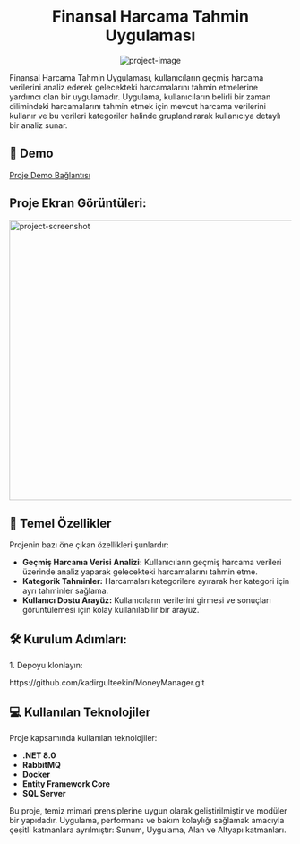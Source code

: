 <h1 align="center" id="title">Finansal Harcama Tahmin Uygulaması</h1>

<p align="center"><img src="https://www.kredikarti.co/wp-content/uploads/2024/06/Harcama-Takip-Araci-1024x576.png" alt="project-image"></p>

<p id="description">Finansal Harcama Tahmin Uygulaması, kullanıcıların geçmiş harcama verilerini analiz ederek gelecekteki harcamalarını tahmin etmelerine yardımcı olan bir uygulamadır. Uygulama, kullanıcıların belirli bir zaman dilimindeki harcamalarını tahmin etmek için mevcut harcama verilerini kullanır ve bu verileri kategoriler halinde gruplandırarak kullanıcıya detaylı bir analiz sunar.</p>

<h2>🚀 Demo</h2>

[Proje Demo Bağlantısı](https://github.com/kadirgulteekin/MoneyManager)

<h2>Proje Ekran Görüntüleri:</h2>

<img src="https://i.monay.com.tr/2/671/610/storage/files/images/2023/08/07/section-app-DR9c.png" alt="project-screenshot" width="2000" height="500/">

<h2>🧐 Temel Özellikler</h2>

Projenin bazı öne çıkan özellikleri şunlardır:

* **Geçmiş Harcama Verisi Analizi:** Kullanıcıların geçmiş harcama verileri üzerinde analiz yaparak gelecekteki harcamalarını tahmin etme.
* **Kategorik Tahminler:** Harcamaları kategorilere ayırarak her kategori için ayrı tahminler sağlama.
* **Kullanıcı Dostu Arayüz:** Kullanıcıların verilerini girmesi ve sonuçları görüntülemesi için kolay kullanılabilir bir arayüz.

<h2>🛠️ Kurulum Adımları:</h2>

<p>1. Depoyu klonlayın:</p>
https://github.com/kadirgulteekin/MoneyManager.git


<h2>💻 Kullanılan Teknolojiler</h2>

Proje kapsamında kullanılan teknolojiler:

* **.NET 8.0**
* **RabbitMQ**
* **Docker**
* **Entity Framework Core**
* **SQL Server**

<p>Bu proje, temiz mimari prensiplerine uygun olarak geliştirilmiştir ve modüler bir yapıdadır. Uygulama, performans ve bakım kolaylığı sağlamak amacıyla çeşitli katmanlara ayrılmıştır: Sunum, Uygulama, Alan ve Altyapı katmanları.</p>


